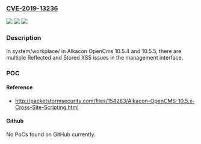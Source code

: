 ### [CVE-2019-13236](https://cve.mitre.org/cgi-bin/cvename.cgi?name=CVE-2019-13236)
![](https://img.shields.io/static/v1?label=Product&message=n%2Fa&color=blue)
![](https://img.shields.io/static/v1?label=Version&message=n%2Fa&color=blue)
![](https://img.shields.io/static/v1?label=Vulnerability&message=n%2Fa&color=brighgreen)

### Description

In system/workplace/ in Alkacon OpenCms 10.5.4 and 10.5.5, there are multiple Reflected and Stored XSS issues in the management interface.

### POC

#### Reference
- http://packetstormsecurity.com/files/154283/Alkacon-OpenCMS-10.5.x-Cross-Site-Scripting.html

#### Github
No PoCs found on GitHub currently.

